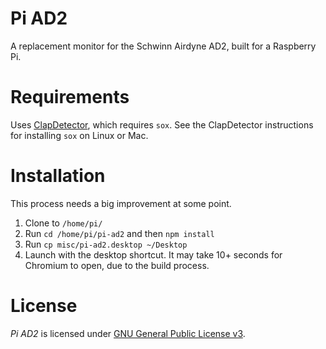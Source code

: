 # Pi AD2
A replacement monitor for the Schwinn Airdyne AD2, built for a Raspberry Pi.

# Requirements
Uses [ClapDetector](https://github.com/tom-s/clap-detector), which requires `sox`. See the ClapDetector instructions for installing `sox` on Linux or Mac.

# Installation
This process needs a big improvement at some point.

1. Clone to `/home/pi/`
1. Run `cd /home/pi/pi-ad2` and then `npm install`
1. Run `cp misc/pi-ad2.desktop ~/Desktop`
1. Launch with the desktop shortcut. It may take 10+ seconds for Chromium to open, due to the build process.

# License
*Pi AD2* is licensed under [GNU General Public License v3](./LICENSE.md).